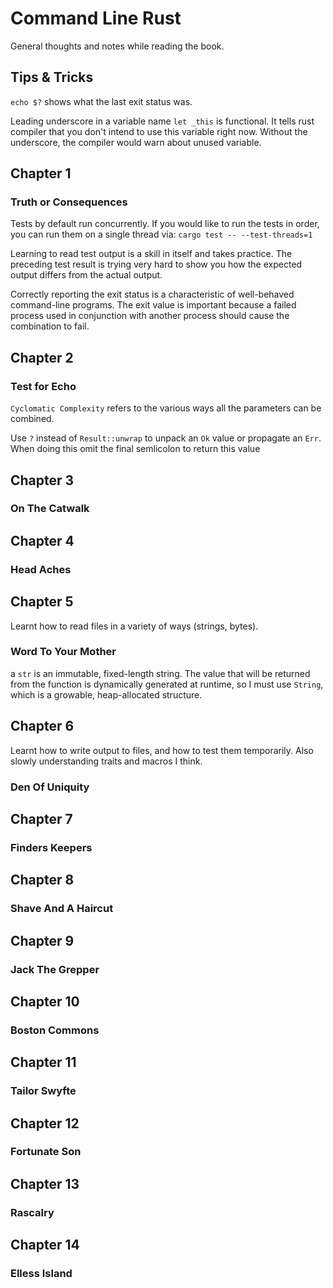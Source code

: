 # Command Line Rust

General thoughts and notes while reading the book.

## Tips & Tricks

`echo $?` shows what the last exit status was.

Leading underscore in a variable name `let _this` is functional. It tells rust
compiler that you don't intend to use this variable right now. Without the
underscore, the compiler would warn about unused variable.

## Chapter 1

### Truth or Consequences

Tests by default run concurrently. If you would like to run the tests in order,
you can run them on a single thread via: `cargo test -- --test-threads=1`

Learning to read test output is a skill in itself and takes practice. The
preceding test result is trying very hard to show you how the expected output
differs from the actual output.

Correctly reporting the exit status is a characteristic of well-behaved
command-line programs. The exit value is important because a failed process
used in conjunction with another process should cause the combination to fail.

## Chapter 2

### Test for Echo

`Cyclomatic Complexity` refers to the various ways all the parameters can be
combined.

Use `?` instead of `Result::unwrap` to unpack an `Ok` value or propagate an
`Err`. When doing this omit the final semlicolon to return this value

## Chapter 3

### On The Catwalk

## Chapter 4

### Head Aches

## Chapter 5

Learnt how to read files in a variety of ways (strings, bytes).

### Word To Your Mother

a `str` is an immutable, fixed-length string. The value that will be returned
from the function is dynamically generated at runtime, so I must use `String`,
which is a growable, heap-allocated structure.

## Chapter 6

Learnt how to write output to files, and how to test them temporarily. Also
slowly understanding traits and macros I think.

### Den Of Uniquity

## Chapter 7

### Finders Keepers

## Chapter 8

### Shave And A Haircut

## Chapter 9

### Jack The Grepper

## Chapter 10

### Boston Commons

## Chapter 11

### Tailor Swyfte

## Chapter 12

### Fortunate Son

## Chapter 13

### Rascalry

## Chapter 14

### Elless Island
